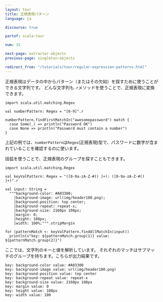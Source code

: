 ```yaml
---
layout: tour
title: 正規表現パターン
language: ja

discourse: true

partof: scala-tour

num: 15

next-page: extractor-objects
previous-page: singleton-objects

redirect_from: "/tutorials/tour/regular-expression-patterns.html"
---
```

正規表現はデータの中からパターン（またはその欠如）を探すために使うことができる文字列です。
どんな文字列も`.r`メソッドを使うことで、正規表現に変換できます。

```tut
import scala.util.matching.Regex

val numberPattern: Regex = "[0-9]".r

numberPattern.findFirstMatchIn("awesomepassword") match {
  case Some(_) => println("Password OK")
  case None => println("Password must contain a number")
}
```
上記の例では、`numberPattern`は`Regex`(正規表現)型で、パスワードに数字が含まれていることを確認するのに使います。

括弧を使うことで、正規表現のグループを探すこともできます。

```tut
import scala.util.matching.Regex

val keyValPattern: Regex = "([0-9a-zA-Z-#() ]+): ([0-9a-zA-Z-#() ]+)".r

val input: String =
  """background-color: #A03300;
    |background-image: url(img/header100.png);
    |background-position: top center;
    |background-repeat: repeat-x;
    |background-size: 2160px 108px;
    |margin: 0;
    |height: 108px;
    |width: 100%;""".stripMargin

for (patternMatch <- keyValPattern.findAllMatchIn(input))
  println(s"key: ${patternMatch.group(1)} value: ${patternMatch.group(2)}")
```
ここでは、文字列のキーと値を解析しています。
それぞれのマッチはサブマッチのグループを持ちます。こちらが出力結果です。
```
key: background-color value: #A03300
key: background-image value: url(img/header100.png)
key: background-position value: top center
key: background-repeat value: repeat-x
key: background-size value: 2160px 108px
key: margin value: 0
key: height value: 108px
key: width value: 100
```
